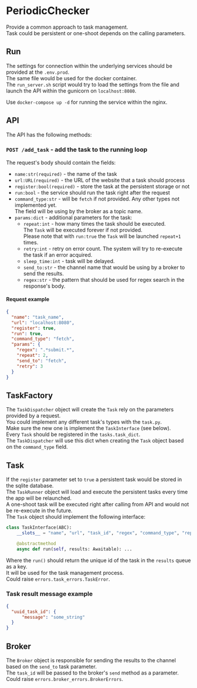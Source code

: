 # PeriodicChecker
Provide a common approach to task management.  
Task could be persistent or one-shoot depends on the calling parameters.  
## Run
The settings for connection within the underlying services should be provided at the `.env.prod`.  
The same file would be used for the docker container.  
The `run_server.sh` script would try to load the settings 
from the file and launch the API within the gunicorn on `localhost:8080`.  

Use `docker-compose up -d` for running the service within the nginx.
## API
The API has the following methods:
### ```POST /add_task``` - add the task to the running loop
The request's body should contain the fields: 
* `name:str(required)` - the name of the task
* `url:URL(required)` - the URL of the website that a task should process
* `register:bool(required)` - store the task at the persistent storage or not
* `run:bool` - the service should run the task right after the request
* `command_type:str` - will be `fetch` if not provided. Any other types not implemented yet.   
The field will be using by the broker as a topic name.  
* `params:dict` - additional parameters for the task:
    * `repeat:int` - how many times the task should be executed.   
    The `Task` will be executed forever if not provided.  
    Please note that with `run:true` the `Task` will be launched `repeat+1` times.
    * `retry:int` - retry on error count. The system will try to re-execute the task if an error acquired.
    * `sleep_time:int` - task will be delayed.
    * `send_to:str` - the channel name that would be using by a broker to send the results.
    * `regex:str` - the pattern that should be used for regex search in the response's body.
#### Request example 
```json
{
  "name": "task_name",
  "url": "localhost:8080",
  "register": true,
  "run": true,
  "command_type": "fetch",
  "params": {
    "regex": ".*submit.*",
    "repeat": 2,
    "send_to": "fetch",
    "retry": 3
  }
}
```
## TaskFactory
The `TaskDispatcher` object will create the `Task` rely on the parameters provided by a request.  
You could implement any different task's types with the `task.py`.   
Make sure the new one is implement the `TaskInterface` (see below).  
Every `Task` should be registered in the `tasks.task_dict`.  
The `TaskDispatcher` will use this dict when creating the `Task` object based on the `command_type` field.
## Task
If the `register` parameter set to `true` a persistent task would be stored in the sqlite database.  
The `TaskRunner` object will load and execute the persistent tasks every time the app will be relaunched.  
A one-shoot task will be executed right after calling from API and would not be re-execute in the future.   
The `Task` object should implement the following interface:
```python
class TaskInterface(ABC):
    __slots__ = "name", "url", "task_id", "regex", "command_type", "repeat", "retry", "sleep_time", "status"

    @abstractmethod
    async def run(self, results: Awaitable): ...
```
Where the `run()` should return the unique id of the task in the `results` queue as a key.  
It will be used for the task management process.    
Could raise `errors.task_errors.TaskError`.
### Task result message example
```json
{
  "uuid_task_id": {
      "message": "some_string"
  }
}
```
## Broker
The `Broker` object is responsible for sending the results to the channel based on the `send_to` task parameter.   
The `task_id` will be passed to the broker's `send` method as a parameter.   
Could raise `errors.broker_errors.BrokerErrors`.
